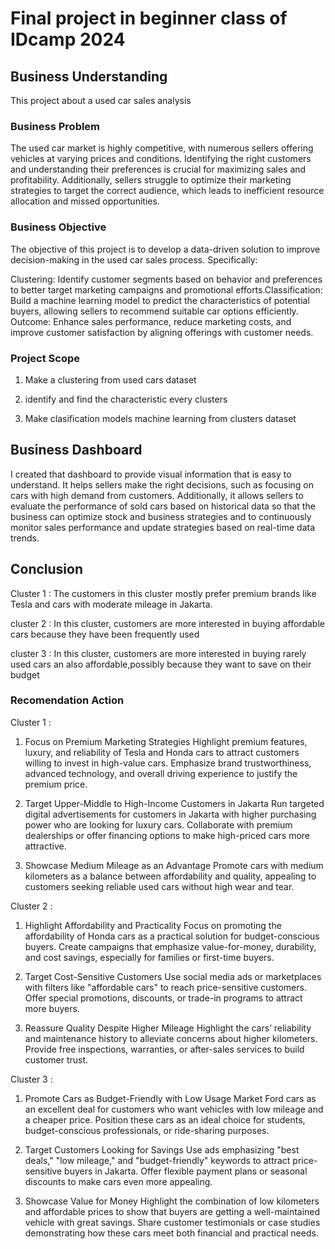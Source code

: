 # Final project in beginner class of IDcamp 2024

## Business Understanding
This project about a used car sales analysis 

### Business Problem
The used car market is highly competitive, with numerous sellers offering vehicles at varying prices and conditions. Identifying the right customers and understanding their preferences is crucial for maximizing sales and profitability. Additionally, sellers struggle to optimize their marketing strategies to target the correct audience, which leads to inefficient resource allocation and missed opportunities.

### Business Objective
The objective of this project is to develop a data-driven solution to improve decision-making in the used car sales process. Specifically:

Clustering: Identify customer segments based on behavior and preferences to better target marketing campaigns and promotional efforts.Classification: Build a machine learning model to predict the characteristics of potential buyers, allowing sellers to recommend suitable car options efficiently.
Outcome: Enhance sales performance, reduce marketing costs, and improve customer satisfaction by aligning offerings with customer needs.

### Project Scope
1. Make a clustering from used cars dataset 

2. identify and find the characteristic every clusters 

3. Make clasification models machine learning from clusters dataset

## Business Dashboard
I created that dashboard to provide visual information that is easy to understand. It helps sellers make the right decisions, such as focusing on cars with high demand from customers. Additionally, it allows sellers to evaluate the performance of sold cars based on historical data so that the business can optimize stock and business strategies and to continuously monitor sales performance and update strategies based on real-time data trends.

## Conclusion
Cluster 1 :
The customers in this cluster mostly prefer premium brands like Tesla and cars with moderate mileage in Jakarta.

cluster 2 :
In this cluster, customers are more interested in buying affordable cars because they have been frequently used

cluster 3 :
In this cluster, customers are more interested in buying rarely used cars an also affordable,possibly because they want to save on their budget

### Recomendation Action
Cluster 1 :

1.  Focus on Premium Marketing Strategies
    Highlight premium features, luxury, and reliability of Tesla and Honda cars to attract customers willing to invest in high-value cars.
    Emphasize brand trustworthiness, advanced technology, and overall driving experience to justify the premium price.

2.  Target Upper-Middle to High-Income Customers in Jakarta
    Run targeted digital advertisements for customers in Jakarta with higher purchasing power who are looking for luxury cars.
    Collaborate with premium dealerships or offer financing options to make high-priced cars more attractive.

3.  Showcase Medium Mileage as an Advantage
    Promote cars with medium kilometers as a balance between affordability and quality, appealing to customers seeking reliable used cars without high wear and tear.

Cluster 2 :

1.  Highlight Affordability and Practicality
    Focus on promoting the affordability of Honda cars as a practical solution for budget-conscious buyers.
    Create campaigns that emphasize value-for-money, durability, and cost savings, especially for families or first-time buyers.

2.  Target Cost-Sensitive Customers
    Use social media ads or marketplaces with filters like "affordable cars" to reach price-sensitive customers.
    Offer special promotions, discounts, or trade-in programs to attract more buyers.

3.  Reassure Quality Despite Higher Mileage
    Highlight the cars’ reliability and maintenance history to alleviate concerns about higher kilometers.
    Provide free inspections, warranties, or after-sales services to build customer trust.

Cluster 3 :

1.  Promote Cars as Budget-Friendly with Low Usage
    Market Ford cars as an excellent deal for customers who want vehicles with low mileage and a cheaper price.
    Position these cars as an ideal choice for students, budget-conscious professionals, or ride-sharing purposes.

2.  Target Customers Looking for Savings
    Use ads emphasizing "best deals," "low mileage," and "budget-friendly" keywords to attract price-sensitive buyers in Jakarta.
    Offer flexible payment plans or seasonal discounts to make cars even more appealing.

3.  Showcase Value for Money
    Highlight the combination of low kilometers and affordable prices to show that buyers are getting a well-maintained vehicle with great savings.
    Share customer testimonials or case studies demonstrating how these cars meet both financial and practical needs.